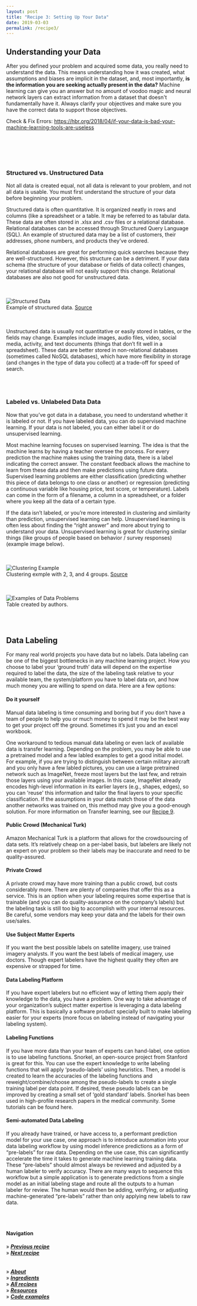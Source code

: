 ```yaml
---
layout: post
title: "Recipe 3: Setting Up Your Data"
date: 2019-03-03
permalink: /recipe3/
---
```

## Understanding your Data

After you defined your problem and acquired some data, you really need to understand the data. This means understanding how it was created, what assumptions and biases are implicit in the dataset, and, most importantly, **is the information you are seeking actually present in the data?** Machine learning can give you an answer but no amount of voodoo magic and neural network layers can extract information from a dataset that doesn't fundamentally have it. Always clarify your objectives and make sure you have the correct data to support those objectives. 

Check & Fix Errors: https://hbr.org/2018/04/if-your-data-is-bad-your-machine-learning-tools-are-useless

<br><br><br><br>
### Structured vs. Unstructured Data
Not all data is created equal, not all data is relevant to your problem, and not all data is usable. You must first understand the structure of your data before beginning your problem.

Structured data is often quantitative. It is organized neatly in rows and columns (like a spreadsheet or a table. It may be referred to as tabular data. These data are often stored in .xlsx and .csv files or a relational database. Relational databases can be accessed through Structured Query Language (SQL). An example of structured data may be a list of customers, their addresses, phone numbers, and products they’ve ordered.

Relational databases are great for performing quick searches because they are well-structured. However, this structure can be a detriment. If your data schema (the structure of your database or fields of data collect) changes, your relational database will not easily support this change. Relational databases are also not good for unstructured data.

<br><br>
![Structured Data](/assets/recipe3/structured_data.png)<br>
Example of structured data. [Source](https://learn.g2.com/structured-vs-unstructured-data)

<br><br>
Unstructured data is usually not quantitative or easily stored in tables, or the fields may change. Examples include images, audio files, video, social media, activity, and text documents (things that don’t fit well in a spreadsheet). These data are better stored in non-relational databases (sometimes called NoSQL databases), which have more flexibility in storage (and changes in the type of data you collect) at a trade-off for speed of search.

<br><br>
### Labeled vs. Unlabeled Data Data
Now that you’ve got data in a database, you need to understand whether it is labeled or not. If you have labeled data, you can do supervised machine learning. If your data is not labeled, you can either label it or do unsupervised learning.

Most machine learning focuses on supervised learning. The idea is that the machine learns by having a teacher oversee the process. For every prediction the machine makes using the training data, there is a label indicating the correct answer. The constant feedback allows the machine to learn from these data and then make predictions using future data. Supervised learning problems are either classification (predicting whether this piece of data belongs to one class or another) or regression (predicting a continuous variable like housing price, test score, or temperature). Labels can come in the form of a filename, a column in a spreadsheet, or a folder where you keep all the data of a certain type.

If the data isn’t labeled, or you’re more interested in clustering and similarity than prediction, unsupervised learning can help. Unsupervised learning is often less about finding the “right answer” and more about trying to understand your data. Unsupervised learning is great for clustering similar things (like groups of people based on behavior / survey responses) (example image below).

<br><br>
![Clustering Example](/assets/recipe3/kmeans.png)<br>
Clustering exmple with 2, 3, and 4 groups. [Source](https://towardsdatascience.com/the-complete-guide-to-unsupervised-learning-ecf8b676f2af)

<br/><br/>
![Examples of Data Problems](/assets/recipe3/examples_of_data_problems_table.png)<br>
Table created by authors.

<br><br>
## Data Labeling
For many real world projects you have data but no labels. Data labeling can be one of the biggest bottlenecks in any machine learning project. How you choose to label your ‘ground truth’ data will depend on the expertise required to label the data, the size of the labeling task relative to your available team, the system/platform you have to label data on, and how much money you are willing to spend on data. Here are a few options:

#### Do it yourself
Manual data labeling is time consuming and boring but if you don’t have a team of people to help you or much money to spend it may be the best way to get your project off the ground. Sometimes it’s just you and an excel workbook. 

One workaround to tedious manual data labeling or even lack of available data is transfer learning. Depending on the problem, you may be able to use a pretrained model and a few labled examples to get a good initial model. For example, if you are trying to distinguish between certain military aircraft and you only have a few labled pictures, you can use a large pretrained network such as ImageNet, freeze most layers but the last few, and retrain those layers using your available images. In this case, ImageNet already encodes high-level information in its earlier layers (e.g., shapes, edges), so you can 'reuse' this information and tailor the final layers to your specific classification. If the assumptions in your data match those of the data another networks was trained on, this method may give you a good-enough solution. For more information on Transfer learning, see our [Recipe 9](/recipe9).

#### Public Crowd (Mechanical Turk)
Amazon Mechanical Turk is a platform that allows for the crowdsourcing of data sets. It’s relatively cheap on a per-label basis, but labelers are likely not an expert on your problem so their labels may be inaccurate and need to be quality-assured.

#### Private Crowd
A private crowd may have more training than a public crowd, but costs considerably more. There are plenty of companies that offer this as a service. This is an option when your labeling requires some expertise that is trainable (and you can do quality-assurance on the company’s labels) but the labeling task is still too big to accomplish with your internal resources. Be careful, some vendors may keep your data and the labels for their own use/sales.

#### Use Subject Matter Experts
If you want the best possible labels on satellite imagery, use trained imagery analysts. If you want the best labels of medical imagery, use doctors. Though expert labelers have the highest quality they often are expensive or strapped for time.

#### Data Labeling Platform
If you have expert labelers but no efficient way of letting them apply their knowledge to the data, you have a problem. One way to take advantage of your organization’s subject matter expertise is leveraging a data labeling platform. This is basically a software product specially built to make labeling easier for your experts (more focus on labeling instead of navigating your labeling system).

#### Labeling Functions
If you have more data than your team of experts can hand-label, one option is to use labeling functions. Snorkel, an open-source project from Stanford is great for this. You can use the expert knowledge to write labeling functions that will apply ‘pseudo-labels’ using heuristics. Then, a model is created to learn the accuracies of the labeling functions and reweight/combine/choose among the pseudo-labels to create a single training label per data point. If desired, these pseudo labels can be improved by creating a small set of ‘gold standard’ labels. Snorkel has been used in high-profile research papers in the medical community. Some tutorials can be found here.

#### Semi-automated Data Labeling
If you already have trained, or have access to, a performant prediction model for your use case, one approach is to introduce automation into your data labeling workflow by using model inference predictions as a form of “pre-labels” for raw data. Depending on the use case, this can significantly accelerate the time it takes to generate machine learning training data. These “pre-labels” should almost always be reviewed and adjusted by a human labeler to verify accuracy. There are many ways to sequence this workflow but a simple application is to generate predictions from a single model as an initial labeling stage and route all the outputs to a human labeler for review. The human would then be adding, verifying, or adjusting machine-generated “pre-labels” rather than only applying new labels to raw data.

<br><br>

#### Navigation
» **[_Previous recipe_](/recipe2)**<br>
» **[_Next recipe_](/recipe4)**<br><br><br>
» **[_About_](/about)**<br>
» **[_Ingredients_](/ingredients)**<br>
» **[_All recipes_](/recipes)**<br>
» **[_Resources_](/resources)**<br>
» **[_Code examples_](/examples)**<br>
